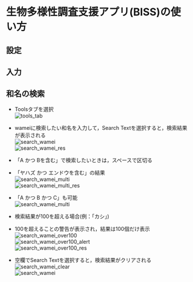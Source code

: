 # 生物多様性調査支援アプリ(BISS)の使い方


## 設定



## 入力



## 和名の検索

- Toolsタブを選択  
![tools_tab](img/03_00.png)    

- wameiに検索したい和名を入力して，Search Textを選択すると，検索結果が表示される  
![search_wamei](img/03_01.png)  
![search_wamei_res](img/03_02.png)  

- 「A かつ Bを含む」で検索したいときは，スペースで区切る  
- 「ヤハズ かつ エンドウを含む」の結果  
![search_wamei_multi](img/03_03.png)  
![search_wamei_multi_res](img/03_04.png)  

- 「A かつ B かつ C」も可能  
![search_wamei_multi](img/03_05.png)  

- 検索結果が100を超える場合(例：「カシ」)  
- 100を超えることの警告が表示され，結果は100個だけ表示  
![search_wamei_over100](img/03_06.png)  
![search_wamei_over100_alert](img/03_07.png)  
![search_wamei_over100_res](img/03_08.png)  

- 空欄でSearch Textを選択すると，検索結果がクリアされる  
![search_wamei_clear](img/03_09.png)  
![search_wamei](img/03_01.png)  
